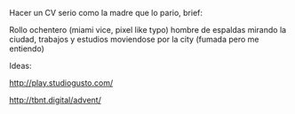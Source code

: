 Hacer un CV serio como la madre que lo pario, brief: 

Rollo ochentero (miami vice, pixel like typo) hombre de espaldas mirando la ciudad, trabajos y estudios moviendose por la city (fumada pero me entiendo)

Ideas:

http://play.studiogusto.com/

http://tbnt.digital/advent/
